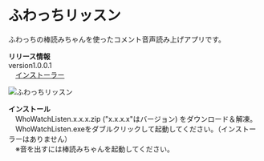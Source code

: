 ﻿ふわっちリッスン
================
ふわっちの棒読みちゃんを使ったコメント音声読み上げアプリです。

**リリース情報**  
version1.0.0.1  
　[インストーラー](https://github.com/ryujimiya/WhoWatchListen/blob/master/publish/)  

![ふわっちリッスン](https://stat.ameba.jp/user_images/20180219/19/ryujimiya/f5/e3/j/o0511034314134818064.jpg?caw=800)  

**インストール**  
　WhoWatchListen.x.x.x.zip ("x.x.x.x"はバージョン) をダウンロード＆解凍。  
　WhoWatchListen.exeをダブルクリックして起動してください。（インストーラーはありません）  
　※音を出すには棒読みちゃんを起動してください。  

